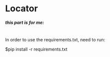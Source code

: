 # Locator


##### this part is for me:
#

In order to use the requirements.txt, need to run:

$pip install -r requirements.txt



